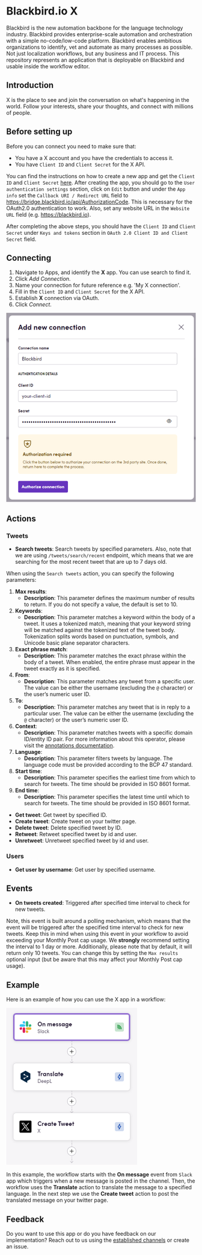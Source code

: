 # Blackbird.io X

Blackbird is the new automation backbone for the language technology industry. Blackbird provides enterprise-scale automation and orchestration with a simple no-code/low-code platform. Blackbird enables ambitious organizations to identify, vet and automate as many processes as possible. Not just localization workflows, but any business and IT process. This repository represents an application that is deployable on Blackbird and usable inside the workflow editor.

## Introduction

X is the place to see and join the conversation on what's happening in the world. Follow your interests, share your thoughts, and connect with millions of people.

## Before setting up

Before you can connect you need to make sure that:

- You have a X account and you have the credentials to access it.
- You have `Client ID` and `Client Secret` for the X API.

You can find the instructions on how to create a new app and get the `Client ID` and `Client Secret` [here](https://developer.x.com/en/docs/authentication/oauth-1-0a/api-key-and-secret). After creating the app, you should go to the `User authentication settings` section, click on `Edit` button and under the `App info` set the `Callback URI / Redirect URL` field to https://bridge.blackbird.io/api/AuthorizationCode. This is necessary for the OAuth2.0 authentication to work. Also, set any website URL in the `Website URL` field (e.g. https://blackbird.io). 

After completing the above steps, you should have the `Client ID` and `Client Secret` under `Keys and tokens` section in `OAuth 2.0 Client ID and Client Secret` field.

## Connecting

1. Navigate to Apps, and identify the **X** app. You can use search to find it.
2. Click _Add Connection_.
3. Name your connection for future reference e.g. 'My X connection'.
4. Fill in the `Client ID` and `Client Secret` for the X API.
5. Establish **X** connection via OAuth.
6. Click _Connect_.

![connection](image/README/connection.png)

## Actions

### Tweets

- **Search tweets**: Search tweets by specified parameters. Also, note that we are using `/tweets/search/recent` endpoint, which means that we are searching for the most recent tweet that are up to 7 days old.

When using the `Search tweets` action, you can specify the following parameters:
1. **Max results**:
    - **Description**: This parameter defines the maximum number of results to return. If you do not specify a value, the default is set to 10.
2. **Keywords**:
    - **Description**: This parameter matches a keyword within the body of a tweet. It uses a tokenized match, meaning that your keyword string will be matched against the tokenized text of the tweet body. Tokenization splits words based on punctuation, symbols, and Unicode basic plane separator characters.
3. **Exact phrase match**:
    - **Description**: This parameter matches the exact phrase within the body of a tweet. When enabled, the entire phrase must appear in the tweet exactly as it is specified.
4. **From**:
    - **Description**: This parameter matches any tweet from a specific user. The value can be either the username (excluding the `@` character) or the user’s numeric user ID.
5. **To**:
   - **Description**: This parameter matches any tweet that is in reply to a particular user. The value can be either the username (excluding the `@` character) or the user’s numeric user ID.
6. **Context**:
    - **Description**: This parameter matches tweets with a specific domain ID/entity ID pair. For more information about this operator, please visit the [annotations documentation](https://developer.x.com/en/docs/x-api/annotations/overview).
7. **Language**:
    - **Description**: This parameter filters tweets by language. The language code must be provided according to the BCP 47 standard.
8. **Start time**:
    - **Description**: This parameter specifies the earliest time from which to search for tweets. The time should be provided in ISO 8601 format.
9. **End time**:
    - **Description**: This parameter specifies the latest time until which to search for tweets. The time should be provided in ISO 8601 format.
- **Get tweet**: Get tweet by specified ID.
- **Create tweet**: Create tweet on your twitter page.
- **Delete tweet**: Delete specified tweet by ID.
- **Retweet**: Retweet specified tweet by id and user.
- **Unretweet**: Unretweet specified tweet by id and user.

### Users

- **Get user by username**: Get user by specified username.

## Events

- **On tweets created**: Triggered after specified time interval to check for new tweets.

Note, this event is built around a polling mechanism, which means that the event will be triggered after the specified time interval to check for new tweets. Keep this in mind when using this event in your workflow to avoid exceeding your Monthly Post cap usage. We **strongly** recommend setting the interval to 1 day or more. Additionally, please note that by default, it will return only 10 tweets. You can change this by setting the `Max results` optional input (but be aware that this may affect your Monthly Post cap usage).

## Example

Here is an example of how you can use the X app in a workflow:

![example](image/README/example.png)

In this example, the workflow starts with the **On message** event from `Slack` app which triggers when a new message is posted in the channel. Then, the workflow uses the **Translate** action to translate the message to a specified language. In the next step we use the **Create tweet** action to post the translated message on your twitter page.

## Feedback

Do you want to use this app or do you have feedback on our implementation? Reach out to us using the [established channels](https://www.blackbird.io/) or create an issue.

<!-- end docs -->
